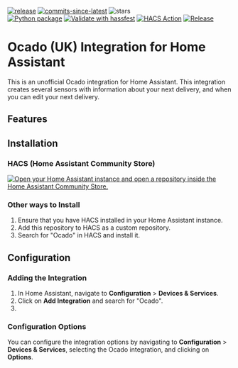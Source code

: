 [![release](https://img.shields.io/github/v/release/PineappleEmperor/ocado-ha)](https://github.com/PineappleEmperor/ocado-ha/releases)
[![commits-since-latest](https://img.shields.io/github/commits-since/PineappleEmperor/ocado-ha/latest?style=flat-square)](https://github.com/PineappleEmperor/ocado-ha/commits/main/)
![stars](https://img.shields.io/github/stars/PineappleEmperor/ocado-ha?style=flat)
\
[![Python package](https://github.com/PineappleEmperor/ocado-ha/actions/workflows/python_validate.yml/badge.svg?branch=main)](https://github.com/PineappleEmperor/ocado-ha/actions/workflows/python_validate.yml)
[![Validate with hassfest](https://github.com/PineappleEmperor/ocado-ha/actions/workflows/hassfest_validate.yml/badge.svg?branch=main)](https://github.com/PineappleEmperor/ocado-ha/actions/workflows/hassfest_validate.yml)
[![HACS Action](https://github.com/PineappleEmperor/ocado-ha/actions/workflows/hacs_validate.yml/badge.svg?branch=main)](https://github.com/PineappleEmperor/ocado-ha/actions/workflows/hacs_validate.yml)
[![Release](https://github.com/PineappleEmperor/ocado-ha/actions/workflows/semantic_release.yml/badge.svg?branch=main)](https://github.com/PineappleEmperor/ocado-ha/actions/workflows/semantic_release.yml)

Ocado (UK) Integration for Home Assistant
=====================================

This is an unofficial Ocado integration for Home Assistant. This integration creates several sensors with information about your next delivery, and when you can edit your next delivery.

Features
--------


Installation
------------

### HACS (Home Assistant Community Store)
[![Open your Home Assistant instance and open a repository inside the Home Assistant Community Store.](https://my.home-assistant.io/badges/hacs_repository.svg)](https://my.home-assistant.io/redirect/hacs_repository/?owner=pineappleemperor&repository=ocado-ha&category=Integration)

### Other ways to Install

1.  Ensure that you have HACS installed in your Home Assistant instance.
2.  Add this repository to HACS as a custom repository.
3.  Search for "Ocado" in HACS and install it.

Configuration
-------------

### Adding the Integration

1.  In Home Assistant, navigate to **Configuration** > **Devices & Services**.
2.  Click on **Add Integration** and search for "Ocado".
3.  

### Configuration Options

You can configure the integration options by navigating to **Configuration** > **Devices & Services**, selecting the Ocado integration, and clicking on **Options**.
